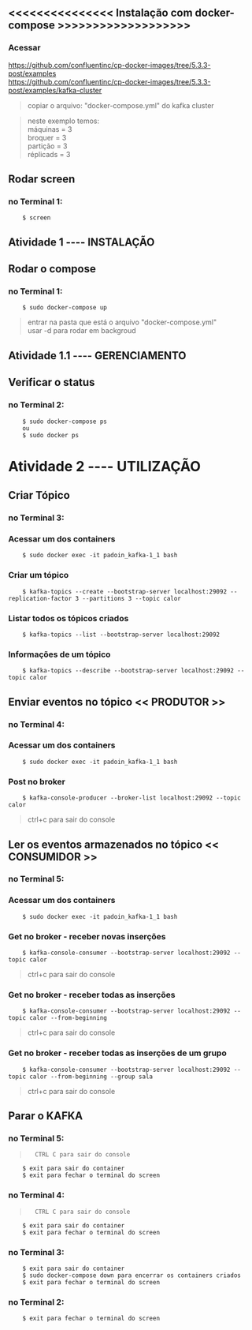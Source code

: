 
## <<<<<<<<<<<<<<< Instalação com docker-compose >>>>>>>>>>>>>>>>>>>


### Acessar
https://github.com/confluentinc/cp-docker-images/tree/5.3.3-post/examples  
https://github.com/confluentinc/cp-docker-images/tree/5.3.3-post/examples/kafka-cluster

> copiar o arquivo: "docker-compose.yml" do kafka cluster 

> neste exemplo temos:    
> máquinas = 3  
> broquer = 3  
> partição = 3  
> réplicads = 3




## Rodar screen
### no Terminal 1:

		$ screen



## Atividade 1 ---- INSTALAÇÃO 

## Rodar o compose  
### no Terminal 1:  


		$ sudo docker-compose up   

> entrar na pasta que está o arquivo "docker-compose.yml"  
> usar -d para rodar em backgroud  


## Atividade 1.1 ---- GERENCIAMENTO 

## Verificar o status   
### no Terminal 2:  
		$ sudo docker-compose ps  
		ou
		$ sudo docker ps  




# Atividade 2 ---- UTILIZAÇÃO 

## Criar Tópico  
### no Terminal 3:  

### Acessar um dos containers  

		$ sudo docker exec -it padoin_kafka-1_1 bash  

### Criar um tópico  
		$ kafka-topics --create --bootstrap-server localhost:29092 --replication-factor 3 --partitions 3 --topic calor  

### Listar todos os tópicos criados  	
		$ kafka-topics --list --bootstrap-server localhost:29092  

### Informações de um tópico  
		$ kafka-topics --describe --bootstrap-server localhost:29092 --topic calor  




## Enviar eventos no tópico << PRODUTOR >> 
### no Terminal 4:
 

### Acessar um dos containers      
		$ sudo docker exec -it padoin_kafka-1_1 bash  

### Post no broker  
		$ kafka-console-producer --broker-list localhost:29092 --topic calor  
> ctrl+c para sair do console  





## Ler os eventos armazenados no tópico << CONSUMIDOR >>  
### no Terminal 5:



### Acessar um dos containers      
		$ sudo docker exec -it padoin_kafka-1_1 bash  
 
### Get no broker - receber novas inserções
		$ kafka-console-consumer --bootstrap-server localhost:29092 --topic calor

> ctrl+c para sair do console  

### Get no broker - receber todas as inserções  
		$ kafka-console-consumer --bootstrap-server localhost:29092 --topic calor --from-beginning  
> ctrl+c para sair do console  

### Get no broker - receber todas as inserções de um grupo  
		$ kafka-console-consumer --bootstrap-server localhost:29092 --topic calor --from-beginning --group sala

> ctrl+c para sair do console  



## Parar o KAFKA 

### no Terminal 5:

>		CTRL C para sair do console  
		$ exit para sair do container  
		$ exit para fechar o terminal do screen  


### no Terminal 4:

>		CTRL C para sair do console  
		$ exit para sair do container  
		$ exit para fechar o terminal do screen  

### no Terminal 3:

		$ exit para sair do container  
		$ sudo docker-compose down para encerrar os containers criados  
		$ exit para fechar o terminal do screen  


### no Terminal 2:

		$ exit para fechar o terminal do screen  



